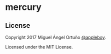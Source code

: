 # mercury

## License

Copyright 2017 Miguel Ángel Ortuño [@appleboy](https://twitter.com/appleboy).

Licensed under the MIT License.
